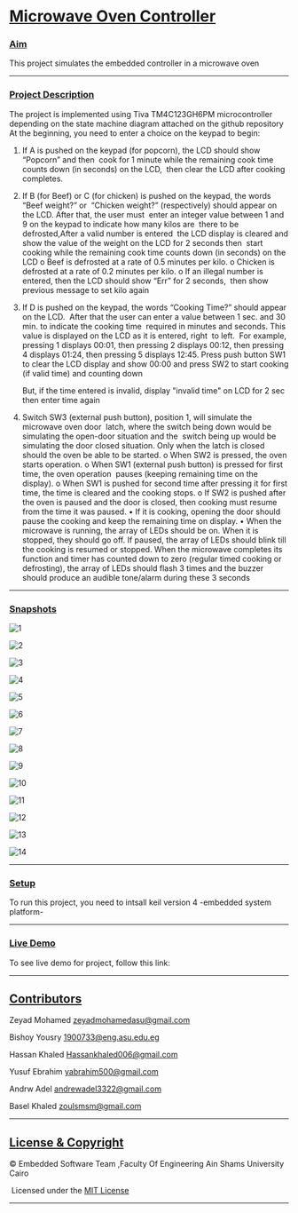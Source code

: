 #                  <u>Microwave Oven Controller</u> 

### <u>Aim</u>

This project simulates the embedded controller in a microwave oven

------

###  <u>Project Description</u>

The project is implemented using Tiva TM4C123GH6PM microcontroller depending on the      state machine diagram attached on the github repository
At the beginning, you need to enter a choice on the keypad to begin:

1) If A is pushed on the keypad (for popcorn), the LCD should show “Popcorn” and then
​    cook for 1 minute while the remaining cook time counts down (in seconds) on the LCD,
​    then clear the LCD after cooking completes.

2) If B (for Beef) or C (for chicken) is pushed on the keypad, the words “Beef weight?” or
​    “Chicken weight?” (respectively) should appear on the LCD. After that, the user must 
​     enter an integer value between 1 and 9 on the keypad to indicate how many kilos are
​     there to be defrosted,After a valid number is entered
​     the LCD display is cleared and show the value of the weight on the LCD for 2 seconds then
​    start cooking while the remaining cook time counts down (in seconds) on the LCD
o Beef is defrosted at a rate of 0.5 minutes per kilo.
o Chicken is defrosted at a rate of 0.2 minutes per kilo.
o If an illegal number is entered, then the LCD should show “Err” for 2 seconds,
​    then show previous message to set kilo again

3) If D is pushed on the keypad, the words “Cooking Time?” should appear on the LCD.
​    After that the user can enter a value between 1 sec. and 30 min. to indicate the cooking time
​    required in minutes and seconds. This value is displayed on the LCD as it is entered, right
​    to left.
​    For example, pressing 1 displays 00:01, then pressing 2 displays 00:12, then pressing 4
   displays 01:24, then pressing 5 displays 12:45. Press push button SW1 to clear the LCD
   display and show 00:00 and press SW2 to start cooking (if valid time) and counting down 

   But, if the time entered is invalid, display "invalid time" on LCD for 2 sec then enter time again

4) Switch SW3 (external push button), position 1, will simulate the microwave oven door
​    latch, where the switch being down would be simulating the open-door situation and the
​    switch being up would be simulating the door closed situation. Only when the latch is
   closed should the oven be able to be started.
o When SW2 is pressed, the oven starts operation.
o When SW1 (external push button) is pressed for first time, the oven operation
​    pauses (keeping remaining time on the display).
o When SW1 is pushed for second time after pressing it for first time, the time is
   cleared and the cooking stops.
o If SW2 is pushed after the oven is paused and the door is closed, then cooking
   must resume from the time it was paused.
• If it is cooking, opening the door should pause the cooking and keep the remaining time
  on display.
• When the microwave is running, the array of LEDs should be on. When it is stopped,
  they should go off. If paused, the array of LEDs should blink
 till the cooking is resumed or stopped.
 When the microwave completes its function and timer has counted down to zero (regular
 timed cooking or defrosting), the array of LEDs should flash 3 times 
 and the buzzer should produce an audible tone/alarm during these 3 seconds

------

### <u>Snapshots</u>

![1](https://github.com/zeyadMohamed20/Embedded-System/blob/81faaffd82df053523447e2eb5eda6c6bcca78d0/Images/1.jpeg)





![2](https://github.com/zeyadMohamed20/Embedded-System/blob/a993c3cddb31e85b62509401ba6870e9e5e0bcd9/Images/2.jpeg)

![3](https://github.com/zeyadMohamed20/Embedded-System/blob/766bd3743133c125c03f12eeba293f8e9ac69298/Images/3.jpeg)

![4](https://github.com/zeyadMohamed20/Embedded-System/blob/a993c3cddb31e85b62509401ba6870e9e5e0bcd9/Images/4.jpeg)

![5](https://github.com/zeyadMohamed20/Embedded-System/blob/a993c3cddb31e85b62509401ba6870e9e5e0bcd9/Images/5.jpeg)

![6](https://github.com/zeyadMohamed20/Embedded-System/blob/a993c3cddb31e85b62509401ba6870e9e5e0bcd9/Images/6.jpeg)

![7](https://github.com/zeyadMohamed20/Embedded-System/blob/a993c3cddb31e85b62509401ba6870e9e5e0bcd9/Images/7.jpeg)

![8](https://github.com/zeyadMohamed20/Embedded-System/blob/a993c3cddb31e85b62509401ba6870e9e5e0bcd9/Images/8.jpeg)

![9](https://github.com/zeyadMohamed20/Embedded-System/blob/a993c3cddb31e85b62509401ba6870e9e5e0bcd9/Images/9.jpeg)

![10](https://github.com/zeyadMohamed20/Embedded-System/blob/a993c3cddb31e85b62509401ba6870e9e5e0bcd9/Images/10.jpeg)

![11](https://github.com/zeyadMohamed20/Embedded-System/blob/a993c3cddb31e85b62509401ba6870e9e5e0bcd9/Images/11.jpeg)

![12](https://github.com/zeyadMohamed20/Embedded-System/blob/a993c3cddb31e85b62509401ba6870e9e5e0bcd9/Images/12.jpeg)

![13](https://github.com/zeyadMohamed20/Embedded-System/blob/a993c3cddb31e85b62509401ba6870e9e5e0bcd9/Images/13.jpeg)

![14](https://github.com/zeyadMohamed20/Embedded-System/blob/a993c3cddb31e85b62509401ba6870e9e5e0bcd9/Images/14.jpeg)

------

### <u>Setup</u>

To run this project, you need to intsall keil version 4 -embedded system platform-<u></u>

------

### <u>Live Demo</u> 

To see live demo for project, follow this link:



------



## <u>Contributors</u>

<u></u>Zeyad Mohamed     <zeyadmohamedasu@gmail.com>

Bishoy Yousry          <1900733@eng.asu.edu.eg>

Hassan Khaled        <Hassankhaled006@gmail.com>

Yusuf Ebrahim         <yabrahim500@gmail.com>

Andrw Adel              <andrewadel3322@gmail.com>

Basel Khaled            <zoulsmsm@gmail.com>

------

## <u>License & Copyright</u>

© Embedded Software Team ,Faculty Of Engineering Ain Shams University Cairo

​    Licensed under the [MIT License](LICENSE) 

------

